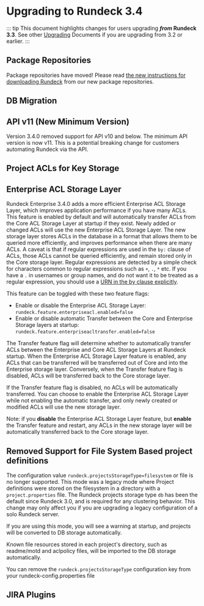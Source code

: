 # Upgrading to Rundeck 3.4


::: tip
This document highlights changes for users upgrading **_from_ Rundeck 3.3**.
See other [Upgrading](/upgrading/) Documents if you are upgrading from 3.2 or earlier.
:::

## Package Repositories

Package repositories have moved! Please read [the new instructions for downloading Rundeck](/learning/howto/migrate-to-rundeck-packages-repo.md) from our new package repositories.

## DB Migration

## API v11 (New Minimum Version)

Version 3.4.0 removed support for API v10 and below. The minimum API version is now v11. This is a potential breaking change for customers automating Rundeck via the API.

## Project ACLs for Key Storage

## Enterprise ACL Storage Layer

Rundeck Enterprise 3.4.0 adds a more efficient Enterprise ACL Storage Layer, which improves application performance if you have many ACLs. This feature is enabled by default and will automatically transfer ACLs from the Core ACL Storage Layer at startup if they exist. Newly added or changed ACLs will use the new Enterprise ACL Storage Layer. The new storage layer stores ACLs in the database in a format that allows them to be queried more efficiently, and improves performance when there are many ACLs. A caveat is that if regular expressions are used in the `by:` clause of ACLs, those ACLs cannot be queried efficiently, and remain stored only in the Core storage layer. Regular expressions are detected by a simple check for characters common to regular expressions such as `+`, `.`, `*` etc. If you have a `.` in usernames or group names, and do not want it to be treated as a regular expression, you should use a [URN in the by clause explicitly](/manual/document-format-reference/aclpolicy-v10.md#by).

This feature can be toggled with these two feature flags:

- Enable or disable the Enterprise ACL Storage Layer:
    `rundeck.feature.enterpriseacl.enabled=false`
- Enable or disable automatic Transfer between the Core and Enterprise Storage layers at startup:
    `rundeck.feature.enterpriseacltransfer.enabled=false`

The Transfer feature flag will determine whether to automatically transfer ACLs between the Enterprise and Core ACL Storage Layers at Rundeck startup. When the Enterprise ACL Storage Layer feature is enabled, any ACLs that can be transferred will be transferred out of Core and into the Enterprise storage layer. Conversely, when the Transfer feature flag is disabled, ACLs will be transferred back to the Core storage layer.

If the Transfer feature flag is disabled, no ACLs will be automatically transferred. You can choose to enable the Enterprise ACL Storage Layer while not enabling the automatic transfer, and only newly created or modified ACLs will use the new storage layer.

Note: if you **disable** the Enterprise ACL Storage Layer feature, but **enable** the Transfer feature and restart, any ACLs in the new storage layer will be automatically transferred back to the Core storage layer.

## Removed Support for File System Based project definitions

The configuration value `rundeck.projectsStorageType=filesystem` or file is no longer supported. This mode was a legacy mode where Project definitions were stored on the filesystem in a directory with a `project.properties` file. The Rundeck projects storage type `db` has been the default since Rundeck 3.0, and is required for any clustering behavior. This change may only affect you if you are upgrading a legacy configuration of a solo Rundeck server.

If you are using this mode, you will see a warning at startup, and projects will be converted to DB storage automatically.

Known file resources stored in each project's directory, such as readme/motd and aclpolicy files, will be imported to the DB storage automatically.

You can remove the `rundeck.projectsStorageType` configuration key from your rundeck-config.properties file

## JIRA Plugins
